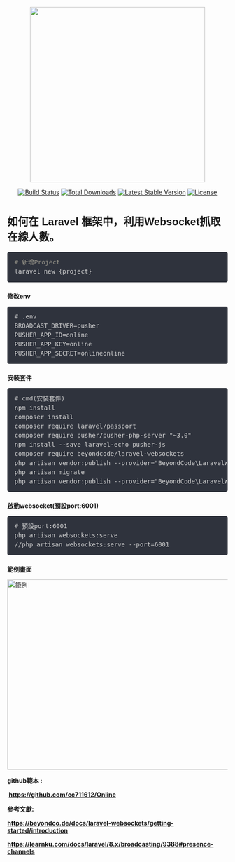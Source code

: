 <p align="center"><a href="https://laravel.com" target="_blank"><img src="https://raw.githubusercontent.com/laravel/art/master/logo-lockup/5%20SVG/2%20CMYK/1%20Full%20Color/laravel-logolockup-cmyk-red.svg" width="400"></a></p>

<p align="center">
<a href="https://travis-ci.org/laravel/framework"><img src="https://travis-ci.org/laravel/framework.svg" alt="Build Status"></a>
<a href="https://packagist.org/packages/laravel/framework"><img src="https://img.shields.io/packagist/dt/laravel/framework" alt="Total Downloads"></a>
<a href="https://packagist.org/packages/laravel/framework"><img src="https://img.shields.io/packagist/v/laravel/framework" alt="Latest Stable Version"></a>
<a href="https://packagist.org/packages/laravel/framework"><img src="https://img.shields.io/packagist/l/laravel/framework" alt="License"></a>
</p>

<h1 class="title"><span style="font-family: 'arial black', sans-serif; font-size: 18pt;"><strong>如何在 Laravel 框架中，利用Websocket抓取在線人數。</strong></span></h1>
<p><span style="font-family: 'arial black', sans-serif; font-size: 18pt;"><strong></strong></span></p>
<pre style="box-sizing: border-box; -webkit-font-smoothing: antialiased; background: #2f333d; font-family: Menlo, Monaco, monospace; line-height: 21px; margin-bottom: 1.5em; overflow: auto; padding: 12.3438px 15.4219px; border: 1px solid #292c33; border-radius: 4px; color: #d2d2d2; font-size: 14px;"><span class="Comment" style="box-sizing: border-box; -webkit-font-smoothing: antialiased; color: #99968b; font-style: italic;"># </span><span class="Comment" style="color: #99968b; font-family: Menlo, Monaco, monospace; font-size: 14px; box-sizing: border-box; -webkit-font-smoothing: antialiased;">新增Project</span><span style="color: #d2d2d2; font-family: Menlo, Monaco, monospace;"><span style="font-size: 14px;"><span style="color: #d2d2d2; font-family: Menlo, Monaco, monospace;"><span style="font-size: 14px;"><span style="color: #d2d2d2; font-family: Menlo, Monaco, monospace;"><span style="font-size: 14px;">
laravel new {project}<br /></span></span></span></span></span></span></pre>
<p><strong>修改env</strong></p>
<pre style="box-sizing: border-box; -webkit-font-smoothing: antialiased; background: #2f333d; font-family: Menlo, Monaco, monospace; line-height: 21px; margin-bottom: 1.5em; overflow: auto; padding: 12.3438px 15.4219px; border: 1px solid #292c33; border-radius: 4px; color: #d2d2d2; font-size: 14px;"><span style="color: #d2d2d2; font-family: Menlo, Monaco, monospace;"><span style="font-size: 14px;"><span style="color: #d2d2d2; font-family: Menlo, Monaco, monospace;"><span style="font-size: 14px;"># .env<br />BROADCAST_DRIVER=pusher
PUSHER_APP_ID=online
PUSHER_APP_KEY=online
PUSHER_APP_SECRET=onlineonline</span></span></span></span></pre>
<p><strong>安裝套件</strong></p>
<pre style="box-sizing: border-box; -webkit-font-smoothing: antialiased; background: #2f333d; font-family: Menlo, Monaco, monospace; line-height: 21px; margin-bottom: 1.5em; overflow: auto; padding: 12.3438px 15.4219px; border: 1px solid #292c33; border-radius: 4px; color: #d2d2d2; font-size: 14px;"><span style="color: #d2d2d2; font-family: Menlo, Monaco, monospace;"><span style="font-size: 14px;"><span style="color: #d2d2d2; font-family: Menlo, Monaco, monospace;"><span style="font-size: 14px;"><span style="color: #d2d2d2; font-family: Menlo, Monaco, monospace;"><span style="font-size: 14px;"><span style="color: #d2d2d2; font-family: Menlo, Monaco, monospace;"><span style="font-size: 14px;"># cmd(安裝套件)
npm install
composer install
composer require laravel/passport
composer require pusher/pusher-php-server "~3.0"
npm install --save laravel-echo pusher-js <br />composer require beyondcode/laravel-websockets
php artisan vendor:publish --provider="BeyondCode\LaravelWebSockets\WebSocketsServiceProvider" --tag="migrations"
php artisan migrate
php artisan vendor:publish --provider="BeyondCode\LaravelWebSockets\WebSocketsServiceProvider" --tag="config"<br /></span></span></span></span></span></span></span></span></pre>
<p><strong>啟動websocket(預設port:6001)</strong></p>
<pre style="box-sizing: border-box; -webkit-font-smoothing: antialiased; background: #2f333d; font-family: Menlo, Monaco, monospace; line-height: 21px; margin-bottom: 1.5em; overflow: auto; padding: 12.3438px 15.4219px; border: 1px solid #292c33; border-radius: 4px; color: #d2d2d2; font-size: 14px;"><span style="color: #d2d2d2; font-family: Menlo, Monaco, monospace;"><span style="font-size: 14px;"># 預設port:6001<br />php artisan websockets:serve<br />//</span></span>php artisan websockets:serve --port=6001</pre>
<p><strong>範例畫面</strong></p>
<p><img src="https://roy.usongrat.tw/storage/images/2021/10/14/blobid0.png" alt="範例" width="600" height="434" /></p>
<p><b>github範本 :</b></p>
<p><b>&nbsp;<a href="https://github.com/cc711612/Online" title="github" target="_blank" rel="noopener">https://github.com/cc711612/Online</a></b></p>
<p><strong>參考文獻:</strong></p>
<p><b><a href="https://beyondco.de/docs/laravel-websockets/getting-started/introduction" title="參考文獻">https://beyondco.de/docs/laravel-websockets/getting-started/introduction</a><a href="https://beyondco.de/docs/laravel-websockets/getting-started/introduction" target="_blank" rel="noopener"></a></b></p>
<p><a href="https://learnku.com/docs/laravel/8.x/broadcasting/9388#presence-channels" target="_blank" title="參考文獻" rel="noopener"><b>https://learnku.com/docs/laravel/8.x/broadcasting/9388#presence-channels</b></a></p>